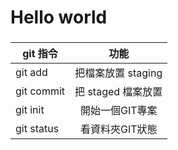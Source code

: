 # Hello world

###

|   git 指令    | 功能                 |
|   ----------- |:----------------:|
|   git add     | 把檔案放置 staging |
|   git commit  | 把 staged 檔案放置 |
|   git init    | 開始一個GIT專案    |
|   git status  | 看資料夾GIT狀態             |